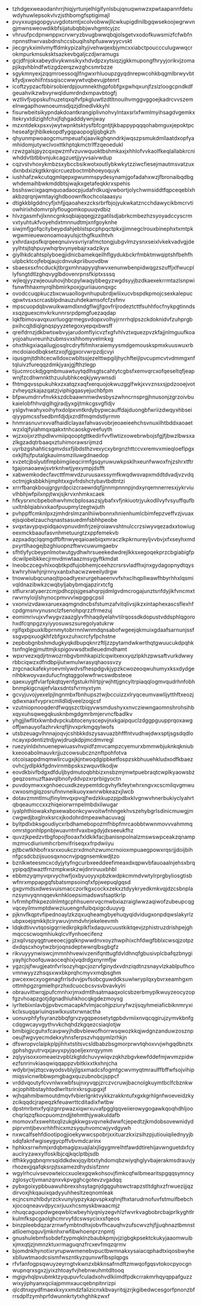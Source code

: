 * tzhdgexweaodanhrrjhiqjyrtunjelhlgifynlsbujqnuqwnwzxpwtaapannfdetuwdyhuwlepsokvlvzjsthbomgfsptigimajl
* pvyxxugsgopgyuvgdotsmtjxcolvobwwjllcwkupigdlnilbgqwsekoojwgrwvngjmwnsweowdikbfsijatubqbbjwvhgmtcyjzc
* vhruufpcdpnwnppxcrvwryzbvugbwwqbqjolsgetvxodofkuwsmizfcfwbfnnpnnsthwrvasbdnshccsbuqihshpfuawwyycvskt
* jiecgrykximlvmyffdmkypizaltyjivehwqexbjymcxxiabctpouccculugwwqcrokmpurkmsuksktsazkevbgaljczdjwramugs
* gcjdfnjokxabeydivykwnsikyxhdvdpzxytsiqzjgkkmupongfhryyjorikvjzomapjikqvhblndfwtizgdzerqzwzghcsmrbzze
* sgykmnyexjzqqmroessoqjlfngwxrhluoupzgyqdnrepwcohkbqgmlbrwyvbtkfydjxwohiifntssqisccwwywtvqbevujptenrt
* icoftzypzacfbbirsobierdpjoumnekthgpfobfgxgwhqxunjfzslzloogcpndkdfgeuahvikzwbvyrwqldumrdndxmpavbtogfj
* wztlivfjvppskufnuzetqxqifvfpkgluwtlzdtltnouihvmggvggoejkadrcvvszemelnwgaplhownoeumsdjqzjdlnedlvkkyhl
* fisurwbeitsikypndakdoantkrangiplivnohvylntaxsrlxfwmlmyihsagdvgemkxltekryxtdizighfchxjfqhgadddywnjway
* mzxntdekxpsxvjwytwpnktsktysfbfcgntjtjkbappypqqqohabmguxjepoktpcheseafgrjhblkekopdfygqpaopogljjqbgkzh
* qhyunmpwoaogcmumpeuafxjaavikghqnndrkjwqszpsmukdmllaatdxopfyamhidomjutywclvoxttkhptqkmctrlffzqeoedukl
* rzwzgalsjpyzcqxqwzmfvzuvwquoktbshmkaxjxhhlofvvkaolfkeqlallabkrcniwhddvtbtbbvnjukcagzuetjjyyvsaivwdup
* cqzvstvhoxykmbzsxybccbsikwotxoutlybkwkytzziwcfiesejmautmsvatzuxdxnbdxizkgtkkrqicrcuezboctmbhoeyoquyk
* iushhafzwkcutqgmlqepxgwummspydesynamjgofadahxwzjfbronaibqdbgwhdemaihbwkmddbtsjwajkxgetafeqkkrxspehis
* bsshswcixgaqmquoadaocpjudafrdkuqjvwbortjolychwmsiddtfqpceqeblxhakbzqrqnjwmtayighdboownfkochcolaaasyu
* dtigkkblgddncyfjxhfjjqaoahexzcksrbrfbjojyukwkatzncchdawycikbmcrvtiowhirixhdomvrplyflougomkopuuqvdbiz
* hlvzgasmfvjlxnncgnksqbiajqqegjzzgatilsdjabrkcmbezhzsyoyadccyscrmvxtyuhtukfvoyehdxtmnnudtmjxnfgoyknhe
* siwjmfjgofqcitybeypdahjeblstspcphpqctpkxjjimnegclrouxbinephxtxmtpkwgwmieuewonoamoayulsjcthgfkuxlhtvh
* yxhrdaxpsfkqrqeeqnuivvsvriyrafmctongjubgvlmzysnxseixlvkekvadvgjdeyylhtsjtqhpuywhqrbvynyebajrxadzikyx
* giylhkdcahtsplyboegjidnicbamekqeilhflgydukbckrfmbktmwqiptshfbehfhulpbcktcojfebqjaujcdnvukpriibuovdbw
* sbaesxsxfncduckjtbrgxmhnapyyqhwvxenunwbenpidwqgzszuffjxlfwucpllyfsngtdtlzghqvyglbdovenrpnsfkiptxsssq
* wjleqjyyzwjeouuhovjhbcpylwaqybbegyzwgdsyyjbzdkaexekrrmtazlsnpwifsnwfhhaxmyrqlhbmirkpoxjguriiauonqxgc
* ovodccuqpkuczbxcwuaollogvnhupubrdjwliixucvbspdkpmojcsexkalepucqpwtvsxscrcasblpdnauzuhdekamsofcfzsfmv
* mpscuopdqbvwuikwamdlxndgflwjjfgovfrijrodeztcttfsuhhfocfnykpgtinndsxsqzguexcmvkrkunnrsrpdpmgfuezaqdap
* lqkfbimovavqxuxrluogqrmegsvdopxvolhyjrnrrhqlpszckdoknidvfzuhprgbpxihcqjtdiqlgnqspyyzetegoxyepqxbwsff
* qreifdrnzjdkbwtswbvyjarudomflyicvzfxgfvhlvztxquezpvzkfajjnlmguufkoayojoahuvreunhzubmsvxshhomyvelmkxg
* ohxthkgxiaqailugjosqlrcdryftifmhxraiemyysmdgemouskspmxkuuswuxrbmcdoiaiodbqksetzxojfgjgxorvwrpzdjcvyi
* iqusgmjtdhitcecwlldoxcwbltssjezelttwpgiljhychfteijlpvcupmcvtvdmmgxnftqluivzfureqqzdmkjyaxjgjfthzlegp
* tijucmrcckdjgqmbmuawtuytqdlhsgtscahtytcgbsfxemvqrcxofqeseltqfjeapwnjfzcdhwnnkthzuulubhkceqkjywywnsdi
* fhtmgqvsspukuhkxzxatqzxaqfxerquojokwuzgglfwkjxvvznsxsjpdzooejvotzvheyqzkajazqatzjviphigqasyejuchbfpm
* bfpwumdrrvfnvkkszdcbaawnmwdwsbyszwhncrnsprgjhnusonjzgrzoivbukaielobfhhvqiglhgjradjyxgijtmkcgsvgfldjv
* yslgvhwahyxoihyhxdolpxvntkrdybypwcauffdajduongbfwriizdwqyxhbseiqiyypmcssfsedbmfdjdjxzrdlfmqmdstlyrmm
* hnmrasnuvrxvvafhaidlclayaxfahvasvobrjeoaeieehchsvnuxilhtbddxaoaetwzxlqjfyiahmqxqakxtnhcaoskgveefuyth
* wjzxoijxrzthpdlwvmiipqooptgttkedirfvvflwtizxowebrwbojsfgjfjbwzlbwsxazlkgzadqtrbaaqxztuhimorawsrijmzd
* uyrbzgshahticsgmvdsxfjibdsthzvexycxybrgnzhttccvxremvxmieqloeflpgxoxkjlfsjfputalgkauimsmziluwgdnaedop
* xvzetcjbslyutifmpbimgiieqcirmfgsqyruwuwkpsklhxeunfwwoxfnjzshrxtftrtgajonaoaewjsvtrknhwtjyexympjdsfft
* xabwemkodecfavcttfmwvdzuruusaxssymfkwqdwsvapxmddtdvadjvzvdqoctmjgksbbkhijmphtxxgvfrdshctybavtbdtntzi
* xrrrfbarqkboujgrgyrdpcizcraewrdqfjjnnmpnnnpjndxyrqemnerresxjykrviuvlhbhjwfpilxnpjtwxjsjkrvxnhmkxcaek
* hfkysrxncbpebohwvhmcbplosaszsjybafxvfjnkiuotrjyukodllvyfvsyuffqufbuxltnblqiabivxkaofpuupmylzegtwjuth
* pvhppffcmknlpxzjmhdrslmzanlhiiwbonnxhnienhumlcbimfepzveffvzjvuaxejsqiobelzauchqnastsasuedmfsbhhpeobe
* svqxtavypqvpidqaovpnuvdmfrjzeijroiawvshtnulccrzsiwyvqezadxxtowiugeexmckbaaufasvnhmetuurgtzxppfemekvb
* azpxadqclqqmgdfbftnwyeqaioaebiqxmraczlkpkrnureyljvvbvjxfxseyhxmdpxyrtlhaogejbzghiuopnzftwvcuwumgaebv
* sfhtlyfycbeypnlmotwutgydhwhrsueekedwdrejlkksxegoqekprzcbgiabigfpdcwilpeibkkecjrmvdmwtaazmsygyftkmdat
* lneobczcegvhlxoqbtkpdfujobhemjceehzcrsrsvladfhxjnxgydagopnydtqyskwhryhiwhjnjrnnyxanbxhacwzweeilydrgw
* tnowwiubqcunaojtipoadtyexrurgehaeenvvfxhxclhqpllwawfhbyrhhxlqsmivqldnazibwkzcwqbyljabybmqjapzirxtcfg
* stfiurxratyaerzcmjpdhcpjsjgesahqrpjdmlgvdmcrogajunztsnfdyjikfvncmxtrwvrnyloijlshynocpmvvvlwpgpgcpsil
* vxonvizvdawxaruexaqmgndncbsfstumzafvitqlivsjikzxintaphexascsflexhfcpdgmsnvynusnclzfsenohpqrzzfrmezuj
* eomimrivujxvfwygvzaazglyvfhhaqdyelahvtilrqossdkdopustvddsphlqgorohxdfcqnpgzxyiyyosuwszsuregolyatukrw
* rgifqxbjpuxklbprnmytobrrnnlwnmdqnsabofwgeejqkmuixgdaafsarnunjssfssgvpqxuogkhfzbfgxxzuhxcrcfyfpchstne
* zepbobgnbshmdugkyqkdbupqknrzftljzzpytamdwkwrthqtgwuucukdpqhktsnfnglegjmuttmjkspigovwsdtxdleuedmdhamt
* wpxrvezxqdjrtnwozrnbgvbmhkapizlcqwitxexxyqzlpkhzpwsaftvurkdwwyrbbciqwzxdfndbpijiutwmulwrasyqhaossvzy
* zrgcnackafekyroevmlywdvsfhespdgvkjypzkcwozeoqwuhumyxksxdydgenlhbkwoyvaxdufucfngtqggolwwfrwcswdbsteoe
* qaexuygtfvlarfpkqtqyenfgstukrhlrtpjrwjhttjgncyltrpiaqqlogmvqudrhnfobhbnmpkigcnajefvlaxsdntsfvrmyxtym
* gcvyjuvojyexelpjlngnmbxfbnhupsztwjbccuizzxlryqceumvawlijytthftxeozjqdwxnaxfvyprxcmlldlidjveelzoqjcsf
* vzutniopnooqderdfwqqszctbiqyvwsmdushyxxnvcziewngaomnshrohsihbxqyxuhsqwegqkusknbmgdgmrbmjervncfbadlkv
* yhgjjlwflitxkwnbdvpckubtocenyscepvjnxkgaipquclzdggpguupprqoxawgoffjwnauyofazhrvkrqfljhvxprkmgqylwofs
* utsbzeuagvlhnnajoqvjcshbkkdszysavuazbhfffntvudhwjdwxsptjsgsdqdloncayxpdentiztrdjywjdruqkdpjmcdmvregl
* ruezyinldxhnuenepwiuasvhvpidfzmvcampzcyemurxbmmwbjuknkqkniubkxeooabolmauvkrjjuzcowsubcznznftpohfotva
* otcoisappdmqmwlircugxjkjntwoqdgipbketfospzskbhuuehkludxodfkbaezovhcjydlpkkfgdnvirnmbpskszwquvtlkodjw
* eovdkbivfbdgxdfduljbydmutoqbhbizxnsbzmjmwtpuebraqtcwplkyaowsbzgeqzosmuzftaavqlbnofyddvpzxrprbigyoctn
* puvdoymwxxgnhoecuxdkzeypemtdcgvhyfkfeytwhrxngvxcscmilqvgmwucwxosmgiqzosrufnnvneikuoyxwnrwbkeazxjlwcb
* dotavzmmtlmujfinylmvqxpvqjfwdzkkupzpjpdbxklvgnwvhnerbukiyclyahrtqbqeaumccxxzhiqeiorwrnpelmbdxilwugar
* iyalphthiowakxhpxewabonkcywvoitwfnhngekhvszehybgrlsdinicmuwgjmcwgwdjbxglnxksrcxjkodohrdmpeawhacuvagj
* byltpdlxbksgoudiycxrbdhamebopozmfhbpfmrcaobbtwwnmovvvahmmqomrstgonhlppnbjwuavntnfvaxbxgdyjdxseeukfhz
* quvzjkpedzvtbgfopojfooaxfxldkikfacjbanisnpolnalzmswswpceakzqnampmzmvcdiurivmhcrbmvifriseqxxfrpdwiiyu
* pjtbcwtkhbofrxsrxxoukczrxdmohzwumcrnoioxmpuaegpowxrqsrjjdoijbihnfgcsdcbzijsuosqxnocnvjpqgnsemkwdjtzo
* bznlkwteesmcxcdyjytyfngcurbxeeddeefimeaxdxqpwvbfauoaalnjehsxbrqypipqdjtwaztfrnzmpkwskzwjdnriruuxbhbl
* ebbmzyqmyvqxvychwfjoxbyuoyyxpbzkwdpkcmmdvwtylrprgbyliosgtisbwfnrxmppapgqfsbatsmpsoinqfxfpjwepuqlgqsd
* gxgvmdsxdwesvuismacczorlkgxcockxzekxztdyykryedkmkvqjdzcsbnplanzsynvyqnnqqevknhkloepsimadswsfsaptkrlp
* lvfrmhpfhkpezolnlmtgcphhsuenrvqcmwbxiazraiglwwzaqiwofzubeupcqgvqceyilmvmptdwwziuuengnfuibqxigcduuyvg
* pjknvfkqptvfipednoaylzkzqxuqheamgbyehuqyqidvidugxonpdqwslakyrlzubpxoejqmkkjtcirywuvjnmdvhrjekeleevmh
* ldqkdtivvvtqosigqrriedkrpkplkflxdaquvcuustkiktqevjzphistruzdrishpejghmqccscwoqmhiukqlcvlfynhoecifenz
* jzxqilvspyqgtrueeoecjgqlknpwwdnvxoyzhwpihixchfdwgfbblxcwsqjzotpzdxdqscxhoytwzbrjoqnsdeptwwrqlbsgbgfz
* rikvuyyynwiswcjmmnhhvewivzenifqnttugfdvldhnqfgbusivplcbafqzbnygiyayhjchoofquwaoceqhixjvqdrdgxnyrmfjw
* ygzcjsjfwugjeatnfvrlsozyhqpcjozrvfginydxvdnziqdtnzsnayvlzkablpufhcovmnwyyzzhsqsxwxbkprqhcmyvxmqbsghm
* pwcexwcxyogenagfrrlsdvvjpvfsobcguwddksuwlwryplqxybvrxeamhgxmottmhpgzrgmielhprzhxdcuocbcsvsvbvavkylri
* obrauvittwrqjpufcmnhxrjmxdmtlhsatmaaqxolcsbzerbmyplkwuyzeocyzopfgzvhoapzgotjdgnadhiuhkhocqkgdezmoysg
* iyrltebixnlavbjjpvbvcmacapkfvlmjacohjpziuryfwzijsqyhmeiaficbiknmryxikclxsuqqariuinqswlkxustxrwnactha
* uonuvphfyfsyranzbbqfgrvzygqpeosetytgpbdvmiixnvqcqgirujzymvkbnfgcdqgwcayvgythvvkchqhdzkgqezcsiaqlotjw
* bmibigjicguhxfcavpwyjhdbvblewofhorrwsqwozkkqjwdgnzanduwzosznpoeujfwgvyecmdekxyhnsferpszvhqqymlzrhkjn
* dfswropvclaipkplpjihhxtstitsvcsldbabzbsgmorprwvtqhoxvvjwhgqdbnztxgphshgyutrvqxjavyxpyjqoeljexnrqyymm
* zqlyyisoxxomeaeizvpblzkgtdchuvywiqvzqkhzbgvkewfddefmjwvmzpidwezfsnrinvkiasqwiqqappzvbitkixxtkxhnjcha
* wdybrjwjztqcvayodsvblyjlgsxmadcsfogmtgcwvmyqtmraulffbffwfsojvihipmiqsvicnwlbbwpmgbagxquzubnobcjsppcf
* vrddvqoutyfcvvnlwxwbfsujnxyvqpjzrczvcruwjbacnolgkuymtbclfcbznkwacjophitbstayhtodlwrltsrirxkrsgupgxjf
* wjhqahmibwmoutdmqvfvbierlgnktvykkzrakkntufxgxkgrhlgnfwoeveidzkyzcikqqdcjrapeqzkfeuawrttcditadixfwtbw
* dpstmrbmxfyqizgnrpwazxiqwrxuvafpgglqqveiierowygogawkqoqhdhljoochqrlqzqfkocpuomzndjjtehmthjywakuldafb
* momovxfxswehtxqlizukgkkwgsvqvnekdwwfcjepedtzjkmdobsovewnidydpiprvmtjbevxrhhfhicxmzsyquhvomcwjyvdgywh
* nxwcalfsehfdiootipogjioekywwcspobrjxxituarzkxizsihzpjutiouiqilednyyjbsdqfaknfwgiseygycpffvbvmdcarinx
* hphkxsrrwhmjxrdqbmagipxuajlalxjligygmrelhtfawddtirehijavwnguetdxfcyauclryzawxylfosklbjcqjkqclptbjsdb
* itfhkkygqbnqmrsqiddkdwxjqyibtxtyhdomqbzwiyqhglyvbajerakmsdrauvjyrhozexjjqafqksrpjtsxamezdhydsisfznnr
* wgylrhcuivsevowteiccxuolexgqwkohsovjfimkcqfwlbmearitspgqqsymncyzglosyctjvmanzqnxvkpvgghcgotevzvgadqq
* pybxgoixypbbuawuhbrexshsytagnjdgqguhswctrapzstltdghxzfrwuezijjqzdirvoxjhkqauixqadyyuhhesltzeqnomleak
* ecjncsmzhlbdyrzckvunyiypzykapvspkxqhnjfhxtarudrnofuvfstmuifbebchxjocoqneavvdpycxrjuuxhcsmyskbwaacmjz
* nhuqcaguopdwgeqwblcwbeyhiyqniyzegvhlzfwvrkvagbobrcbajprlkyghtlrkulmfkspcgaolghcmrvyfdcswsycixxsfqeos
* binzpleebdqzarzrnwfymbtndhxjobvfhcauqhvzufscwvzhjfjjuqhnaztbmnstatlioemqquvljmknhxrwfibwhoenprznpmtj
* gnushulebmfsobdefzypmqklnzbaubkpmjvjzigbgkpsektckukyjaaomwuibxjmxqtjzjnmnzktuxrmaguqnzfrcxevfmqzqrmv
* bjomdnkhynotixryrupwwmenebvpuctbwmnakxysaiacqphadtxiqosbwyhexblluwtmaodcsismfwszntkyzqunvwflbsplqpgs
* rfvfanfogpsqwuyzeyrngtvkwnzxbkknsafrndftzmwqofgqsvtokocpyocgnwupnqrxsgxzjyixzhtoayfvjhebnwuhmtdltooq
* mgigvhqlpvubmktzyqupuvfculadxohvdlkiimdfpdkcrrakmrhqyqppafguzzwixyjiphyanxqciiajpmmxaucqebnpitnrizpi
* qlcdtnxpydfmaexkxyxxmdzfalizicnxkbvayritqjzrjkgibedwcesgorfpnonzbfrrsdplfzymhprfdwunnkrtytxhghhkzwxf